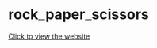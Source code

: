 # rock_paper_scissors
[Click to view the website](https://mohdadil2k.github.io/rock_paper_scissors/)
